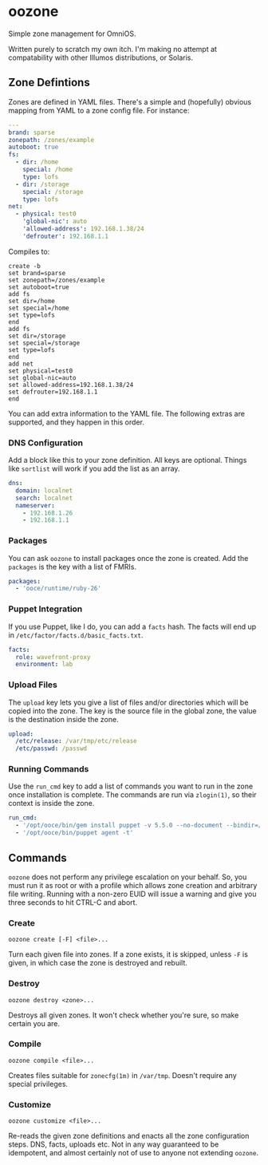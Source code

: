 # oozone

Simple zone management for OmniOS.

Written purely to scratch my own itch. I'm making no attempt at compatability
with other Illumos distributions, or Solaris.

## Zone Defintions

Zones are defined in YAML files. There's a simple and (hopefully) obvious
mapping from YAML to a zone config file. For instance:

```yaml
---
brand: sparse
zonepath: /zones/example
autoboot: true
fs:
  - dir: /home
    special: /home
    type: lofs
  - dir: /storage
    special: /storage
    type: lofs
net:
  - physical: test0
    'global-nic': auto
    'allowed-address': 192.168.1.38/24
    'defrouter': 192.168.1.1
```

Compiles to:

```
create -b
set brand=sparse
set zonepath=/zones/example
set autoboot=true
add fs
set dir=/home
set special=/home
set type=lofs
end
add fs
set dir=/storage
set special=/storage
set type=lofs
end
add net
set physical=test0
set global-nic=auto
set allowed-address=192.168.1.38/24
set defrouter=192.168.1.1
end
```

You can add extra information to the YAML file. The following extras are
supported, and they happen in this order.

### DNS Configuration

Add a block like this to your zone definition. All keys are optional. Things
like `sortlist` will work if you add the list as an array.

```yaml
dns:
  domain: localnet
  search: localnet
  nameserver:
    - 192.168.1.26
    - 192.168.1.1
```

### Packages

You can ask `oozone` to install packages once the zone is created. Add the
`packages` is the key with a list of FMRIs.

```yaml
packages:
  - 'ooce/runtime/ruby-26'
```

### Puppet Integration

If you use Puppet, like I do, you can add a `facts` hash. The facts will end
up in `/etc/factor/facts.d/basic_facts.txt`.

```yaml
facts:
  role: wavefront-proxy
  environment: lab
```

### Upload Files

The `upload` key lets you give a list of files and/or directories which will
be copied into the zone. The key is the source file in the global zone, the
value is the destination inside the zone.

```yaml
upload:
  /etc/release: /var/tmp/etc/release
  /etc/passwd: /passwd
```

### Running Commands

Use the `run_cmd` key to add a list of commands you want to run in the zone
once installation is complete. The commands are run via `zlogin(1)`, so their
context is inside the zone.

```yaml
run_cmd:
  - '/opt/ooce/bin/gem install puppet -v 5.5.0 --no-document --bindir=/opt/ooce/bin'
  - '/opt/ooce/bin/puppet agent -t'
```

## Commands

`oozone` does not perform any privilege escalation on your behalf. So, you
must run it as root or with a profile which allows zone creation and arbitrary
file writing. Running with a non-zero EUID will issue a warning and give you
three seconds to hit CTRL-C and abort.

### Create

```
oozone create [-F] <file>...
```

Turn each given file into zones. If a zone exists, it is skipped, unless `-F`
is given, in which case the zone is destroyed and rebuilt.

### Destroy

```
oozone destroy <zone>...
```

Destroys all given zones. It won't check whether you're sure, so make certain
you are.

### Compile

```
oozone compile <file>...
```

Creates files suitable for `zonecfg(1m)` in `/var/tmp`.  Doesn't require any
special privileges.

### Customize

```
oozone customize <file>...
```

Re-reads the given zone definitions and enacts all the zone configuration
steps. DNS, facts, uploads etc. Not in any way guaranteed to be idempotent,
and almost certainly not of use to anyone not extending `oozone`.
